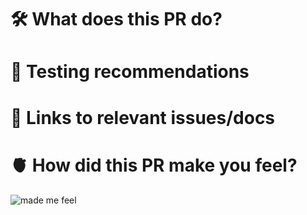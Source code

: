 # 🛠 What does this PR do?

<!--
Short concise description of what was achieved and a link to the task.
-->

# 📓 Testing recommendations

<!--
* What exactly needs to be tested;
* What things in the UI to pay attention to;
* If it's solving a bug, reproduce steps;
-->

# :memo: Links to relevant issues/docs

<!--
* Include any relevant tasks or GH issues
* Add the closing keyword so that the issue gets closed automatically on merge:
  e.g. Closes #1337
-->

# 🫀 How did this PR make you feel?

![made me feel]()
